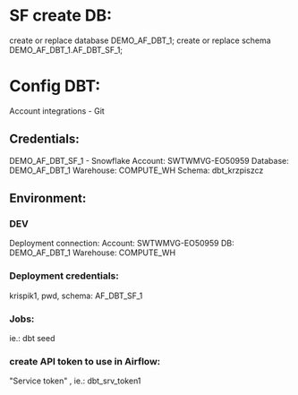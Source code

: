 # SF create DB:

create or replace database DEMO_AF_DBT_1;
create or replace schema DEMO_AF_DBT_1.AF_DBT_SF_1;


# Config DBT:

Account integrations - Git

## Credentials:
DEMO_AF_DBT_SF_1 - Snowflake
Account: SWTWMVG-EO50959
Database: DEMO_AF_DBT_1
Warehouse: COMPUTE_WH
Schema: dbt_krzpiszcz

## Environment:
### DEV
Deployment connection:
Account: SWTWMVG-EO50959
DB: DEMO_AF_DBT_1
Warehouse: COMPUTE_WH

### Deployment credentials:
krispik1, pwd, schema: AF_DBT_SF_1

### Jobs:
ie.: dbt seed

### create API token to use in Airflow: 
"Service token" , ie.: dbt_srv_token1
